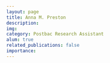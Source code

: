 ```yaml
---
layout: page
title: Anna M. Preston
description:
img:
category: Postbac Research Assistant
alum: true
related_publications: false
importance:
---
```

